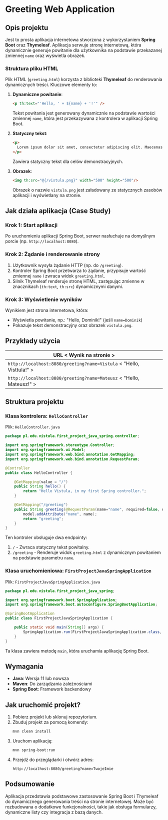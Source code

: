 # Greeting Web Application

## Opis projektu

Jest to prosta aplikacja internetowa stworzona z wykorzystaniem **Spring Boot** oraz **Thymeleaf**. Aplikacja serwuje stronę internetową, która dynamicznie generuje powitanie dla użytkownika na podstawie przekazanej zmiennej `name` oraz wyświetla obrazek.

### Struktura pliku HTML

Plik HTML (`greeting.html`) korzysta z biblioteki **Thymeleaf** do renderowania dynamicznych treści. Kluczowe elementy to:

1. **Dynamiczne powitanie**:
   ```html
   <p th:text="'Hello, ' + ${name} + '!'" />
   ```
   Tekst powitania jest generowany dynamicznie na podstawie wartości zmiennej `name`, która jest przekazywana z kontrolera w aplikacji Spring Boot.

2. **Statyczny tekst**:
   ```html
   <p>
     Lorem ipsum dolor sit amet, consectetur adipiscing elit. Maecenas vestibulum dignissim malesuada.
   </p>
   ```
   Zawiera statyczny tekst dla celów demonstracyjnych.

3. **Obrazek**:
   ```html
   <img th:src="@{/vistula.png}" width="500" height="500"/>
   ```
   Obrazek o nazwie `vistula.png` jest załadowany ze statycznych zasobów aplikacji i wyświetlany na stronie.

## Jak działa aplikacja (Case Study)

### Krok 1: Start aplikacji

Po uruchomieniu aplikacji Spring Boot, serwer nasłuchuje na domyślnym porcie (np. `http://localhost:8080`).

### Krok 2: Żądanie i renderowanie strony

1. Użytkownik wysyła żądanie HTTP (np. do `/greeting`).
2. Kontroler Spring Boot przetwarza to żądanie, przypisuje wartość zmiennej `name` i zwraca widok `greeting.html`.
3. Silnik Thymeleaf renderuje stronę HTML, zastępując zmienne w znacznikach (`th:text`, `th:src`) dynamicznymi danymi.

### Krok 3: Wyświetlenie wyników

Wynikiem jest strona internetowa, która:
- Wyświetla powitanie, np.: "Hello, Dominik!" (jeśli `name=Dominik`)
- Pokazuje tekst demonstracyjny oraz obrazek `vistula.png`.

## Przykłady użycia

| URL                       < Wynik na stronie           >
|----------------------------------------------------------
| `http://localhost:8080/greeting?name=Vistula` < "Hello, Visttula!"       >
| `http://localhost:8080/greeting?name=Mateusz` < "Hello, Mateusz!"        >

## Struktura projektu

### Klasa kontrolera: `HelloController`

Plik: `HelloController.java`

```java
package pl.edu.vistula.first_project_java_spring.controller;

import org.springframework.stereotype.Controller;
import org.springframework.ui.Model;
import org.springframework.web.bind.annotation.GetMapping;
import org.springframework.web.bind.annotation.RequestParam;

@Controller
public class HelloController {

    @GetMapping(value = "/")
    public String hello() {
        return "Hello Vistula, in my first Spring controller.";
    }

    @GetMapping("/greeting")
    public String greeting(@RequestParam(name="name", required=false, defaultValue="World") String name, Model model) {
        model.addAttribute("name", name);
        return "greeting";
    }
}
```

Ten kontroler obsługuje dwa endpointy:
1. `/` - Zwraca statyczny tekst powitalny.
2. `/greeting` - Renderuje widok `greeting.html` z dynamicznym powitaniem na podstawie parametru `name`.

### Klasa uruchomieniowa: `FirstProjectJavaSpringApplication`

Plik: `FirstProjectJavaSpringApplication.java`

```java
package pl.edu.vistula.first_project_java_spring;

import org.springframework.boot.SpringApplication;
import org.springframework.boot.autoconfigure.SpringBootApplication;

@SpringBootApplication
public class FirstProjectJavaSpringApplication {

    public static void main(String[] args) {
        SpringApplication.run(FirstProjectJavaSpringApplication.class, args);
    }
}
```

Ta klasa zawiera metodę `main`, która uruchamia aplikację Spring Boot.

## Wymagania

- **Java**: Wersja 11 lub nowsza
- **Maven**: Do zarządzania zależnościami
- **Spring Boot**: Framework backendowy

## Jak uruchomić projekt?

1. Pobierz projekt lub sklonuj repozytorium.
2. Zbuduj projekt za pomocą komendy:
   ```bash
   mvn clean install
   ```
3. Uruchom aplikację:
   ```bash
   mvn spring-boot:run
   ```
4. Przejdź do przeglądarki i otwórz adres:
   ```
   http://localhost:8080/greeting?name=TwojeImie
   ```


## Podsumowanie

Aplikacja przedstawia podstawowe zastosowanie Spring Boot i Thymeleaf do dynamicznego generowania treści na stronie internetowej. Może być rozbudowana o dodatkowe funkcjonalności, takie jak obsługa formularzy, dynamiczne listy czy integracja z bazą danych.
